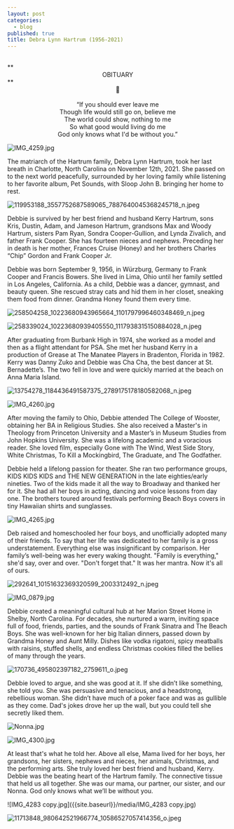 ```yaml
---
layout: post
categories:
  - blog
published: true
title: Debra Lynn Hartrum (1956-2021)
---
```

<br>
**<center>OBITUARY</center>**
<center>🖤</center>
<br>
 
 <center>“If you should ever leave me<br>
Though life would still go on, believe me<br>
The world could show, nothing to me<br>
So what good would living do me<br>
God only knows what I'd be without you.”</center>
    
![IMG_4259.jpg]({{site.baseurl}}/media/IMG_4259.jpg)


The matriarch of the Hartrum family, Debra Lynn Hartrum, took her last breath in Charlotte, North Carolina on November 12th, 2021. She passed on to the next world peacefully, surrounded by her loving family while listening to her favorite album, Pet Sounds, with Sloop John B. bringing her home to rest. 

![119953188_3557752687589065_7887640045368245718_n.jpeg]({{site.baseurl}}/media/119953188_3557752687589065_7887640045368245718_n.jpeg)


Debbie is survived by her best friend and husband Kerry Hartrum, sons Kris, Dustin, Adam, and Jameson Hartrum, grandsons Max and Woody Hartrum, sisters Pam Ryan, Sondra Cooper-Gullion, and Lynda Zivalich, and father Frank Cooper. She has fourteen nieces and nephews. Preceding her in death is her mother, Frances Cruise (Honey) and her brothers Charles “Chip” Gordon and Frank Cooper Jr. 

Debbie was born September 9, 1956, in Würzburg, Germany to Frank Cooper and Francis Bowers. She lived in Lima, Ohio until her family settled in Los Angeles, California. As a child, Debbie was a dancer, gymnast, and beauty queen. She rescued stray cats and hid them in her closet, sneaking them food from dinner. Grandma Honey found them every time. 

![258504258_10223680943965664_1101797996460348469_n.jpeg]({{site.baseurl}}/media/258504258_10223680943965664_1101797996460348469_n.jpeg)

![258339024_10223680939405550_1117938315150884028_n.jpeg]({{site.baseurl}}/media/258339024_10223680939405550_1117938315150884028_n.jpeg)


After graduating from Burbank High in 1974, she worked as a model and then as a flight attendant for PSA. She met her husband Kerry in a production of Grease at The Manatee Players in Bradenton, Florida in 1982. Kerry was Danny Zuko and Debbie was Cha Cha, the best dancer at St. Bernadette’s. The two fell in love and were quickly married at the beach on Anna Maria Island.


![13754278_1184436491587375_2789175178180582068_n.jpeg]({{site.baseurl}}/media/13754278_1184436491587375_2789175178180582068_n.jpeg)

![IMG_4260.jpg]({{site.baseurl}}/media/IMG_4260.jpg)


After moving the family to Ohio, Debbie attended The College of Wooster, obtaining her BA in Religious Studies. She also received a Master's in Theology from Princeton University and a Master’s in Museum Studies from John Hopkins University. She was a lifelong academic and a voracious reader. She loved film, especially Gone with The Wind, West Side Story, White Christmas, To Kill a Mockingbird, The Graduate, and The Godfather. 

Debbie held a lifelong passion for theater. She ran two performance groups, KIDS KIDS KIDS and THE NEW GENERATION in the late eighties/early nineties. Two of the kids made it all the way to Broadway and thanked her for it. She had all her boys in acting, dancing and voice lessons from day one. The brothers toured around festivals performing Beach Boys covers in tiny Hawaiian shirts and sunglasses.  

![IMG_4265.jpg]({{site.baseurl}}/media/IMG_4265.jpg)

Deb raised and homeschooled her four boys, and unofficially adopted many of their friends. To say that her life was dedicated to her family is a gross understatement. Everything else was insignificant by comparison. Her family’s well-being was her every waking thought. "Family is everything," she'd say, over and over. "Don't forget that." It was her mantra. Now it's all of ours.  

![292641_10151632369320599_2003312492_n.jpeg]({{site.baseurl}}/media/292641_10151632369320599_2003312492_n.jpeg)


![IMG_0879.jpg]({{site.baseurl}}/media/IMG_0879.jpg)


Debbie created a meaningful cultural hub at her Marion Street Home in Shelby, North Carolina. For decades, she nurtured a warm, inviting space full of food, friends, parties, and the sounds of Frank Sinatra and The Beach Boys. She was well-known for her big Italian dinners, passed down by Grandma Honey and Aunt Milly. Dishes like vodka rigatoni, spicy meatballs with raisins, stuffed shells, and endless Christmas cookies filled the bellies of many through the years.  

![170736_495802397182_2759611_o.jpeg]({{site.baseurl}}/media/170736_495802397182_2759611_o.jpeg)

Debbie loved to argue, and she was good at it. If she didn’t like something, she told you. She was persuasive and tenacious, and a headstrong, rebellious woman. She didn’t have much of a poker face and was as gullible as they come. Dad's jokes drove her up the wall, but you could tell she secretly liked them. 

![Nonna.jpg]({{site.baseurl}}/media/Nonna.jpg)

![IMG_4300.jpg]({{site.baseurl}}/media/IMG_4300.jpg)

At least that's what he told her. Above all else, Mama lived for her boys, her grandsons, her sisters, nephews and nieces, her animals, Christmas, and the performing arts. She truly loved her best friend and husband, Kerry. Debbie was the beating heart of the Hartrum family. The connective tissue that held us all together. She was our mama, our partner, our sister, and our Nonna. God only knows what we’ll be without you.


![IMG_4283 copy.jpg]({{site.baseurl}}/media/IMG_4283 copy.jpg)

![11713848_980642521966774_10586527057414356_o.jpeg]({{site.baseurl}}/media/11713848_980642521966774_10586527057414356_o.jpeg)

